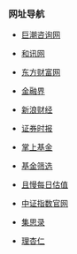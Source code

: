 ### 网址导航

- <a href="http://www.cninfo.com.cn" target="_blank">巨潮咨询网</a>  
- <a href="http://www.hexun.com/" target="_blank">和讯网</a>  
- <a href="http://www.eastmoney.com/" target="_blank">东方财富网</a>  
- <a href="http://www.jrj.com.cn/" target="_blank">金融界</a>  
- <a href="https://finance.sina.com.cn/stock/" target="_blank">新浪财经</a>  
- <a href="http://www.stcn.com/" target="_blank">证券时报</a>  
- <a href="https://www.howbuy.com/" target="_blank">掌上基金</a>  
  
  
- <a href="https://www.howbuy.com/fundtool/filter.htm" target="_blank">基金筛选</a>  
- <a href="https://qieman.com/idx-eval" target="_blank">且慢每日估值</a>  
- <a href="http://www.csindex.com.cn/zh-CN" target="_blank">中证指数官网</a>  
- <a href="https://www.jisilu.cn/" target="_blank">集思录</a>  
- <a href="https://www.lixinger.com/analytics/industry/sz/C0701/detail/value" target="_blank">理杏仁</a>  
